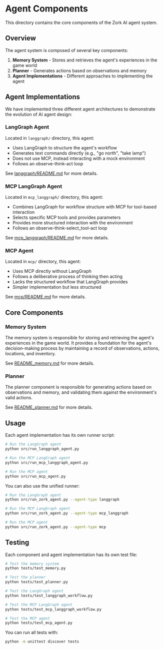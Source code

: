 # Agent Components

This directory contains the core components of the Zork AI agent system.

## Overview

The agent system is composed of several key components:

1. **Memory System** - Stores and retrieves the agent's experiences in the game world
2. **Planner** - Generates actions based on observations and memory
3. **Agent Implementations** - Different approaches to implementing the agent

## Agent Implementations

We have implemented three different agent architectures to demonstrate the evolution of AI agent design:

### LangGraph Agent

Located in `langgraph/` directory, this agent:
- Uses LangGraph to structure the agent's workflow
- Generates text commands directly (e.g., "go north", "take lamp")
- Does not use MCP, instead interacting with a mock environment
- Follows an observe-think-act loop

See [langgraph/README.md](langgraph/README.md) for more details.

### MCP LangGraph Agent

Located in `mcp_langgraph/` directory, this agent:
- Combines LangGraph for workflow structure with MCP for tool-based interaction
- Selects specific MCP tools and provides parameters
- Provides more structured interaction with the environment
- Follows an observe-think-select_tool-act loop

See [mcp_langgraph/README.md](mcp_langgraph/README.md) for more details.

### MCP Agent

Located in `mcp/` directory, this agent:
- Uses MCP directly without LangGraph
- Follows a deliberative process of thinking then acting
- Lacks the structured workflow that LangGraph provides
- Simpler implementation but less structured

See [mcp/README.md](mcp/README.md) for more details.

## Core Components

### Memory System

The memory system is responsible for storing and retrieving the agent's experiences in the game world. It provides a foundation for the agent's decision-making process by maintaining a record of observations, actions, locations, and inventory.

See [README_memory.md](README_memory.md) for more details.

### Planner

The planner component is responsible for generating actions based on observations and memory, and validating them against the environment's valid actions.

See [README_planner.md](README_planner.md) for more details.

## Usage

Each agent implementation has its own runner script:

```bash
# Run the LangGraph agent
python src/run_langgraph_agent.py

# Run the MCP LangGraph agent
python src/run_mcp_langgraph_agent.py

# Run the MCP agent
python src/run_mcp_agent.py
```

You can also use the unified runner:

```bash
# Run the LangGraph agent
python src/run_zork_agent.py --agent-type langgraph

# Run the MCP LangGraph agent
python src/run_zork_agent.py --agent-type mcp_langgraph

# Run the MCP agent
python src/run_zork_agent.py --agent-type mcp
```

## Testing

Each component and agent implementation has its own test file:

```bash
# Test the memory system
python tests/test_memory.py

# Test the planner
python tests/test_planner.py

# Test the LangGraph agent
python tests/test_langgraph_workflow.py

# Test the MCP LangGraph agent
python tests/test_mcp_langgraph_workflow.py

# Test the MCP agent
python tests/test_mcp_agent.py
```

You can run all tests with:

```bash
python -m unittest discover tests
